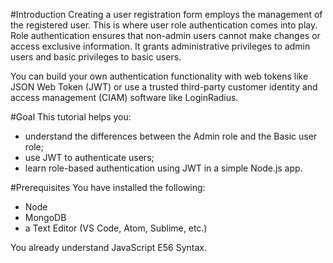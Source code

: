 #Introduction
Creating a user registration form employs the management of the registered user. This is where user role authentication comes into play. Role authentication ensures that non-admin users cannot make changes or access exclusive information. It grants administrative privileges to admin users and basic privileges to basic users.

You can build your own authentication functionality with web tokens like JSON Web Token (JWT) or use a trusted third-party customer identity and access management (CIAM) software like LoginRadius.

#Goal
This tutorial helps you:

- understand the differences between the Admin role and the Basic user role;
- use JWT to authenticate users;
- learn role-based authentication using JWT in a simple Node.js app.

#Prerequisites
You have installed the following:

- Node
- MongoDB
- a Text Editor (VS Code, Atom, Sublime, etc.)

You already understand JavaScript E56 Syntax.
